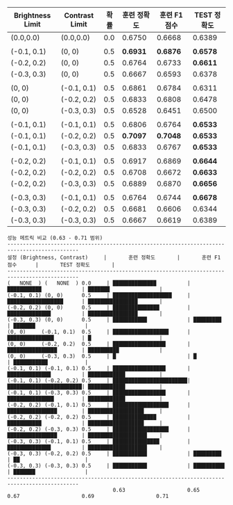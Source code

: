 | Brightness Limit | Contrast Limit | 확률 | 훈련 정확도 | 훈련 F1 점수 | TEST 정확도 |
|------------------|----------------|------|------------|-------------|--------------|
|  (0.0,0.0)  |  (0.0,0.0)  | 0.0 | 0.6750 | 0.6668 | 0.6389 |
|||||||
| (-0.1, 0.1) | (0, 0) | 0.5 | **0.6931** | **0.6876** | **0.6578** |
| (-0.2, 0.2) | (0, 0) | 0.5 | 0.6764 | 0.6733 | **0.6611** |
| (-0.3, 0.3) | (0, 0) | 0.5 | 0.6667 | 0.6593 | 0.6378 |
|||||||
| (0, 0) | (-0.1, 0.1) | 0.5 | 0.6861 | 0.6784 | 0.6311 |
| (0, 0) | (-0.2, 0.2) | 0.5 | 0.6833 | 0.6808 | 0.6478 |
| (0, 0) | (-0.3, 0.3) | 0.5 | 0.6528 | 0.6451 | 0.6500 |
|||||||
| (-0.1, 0.1) | (-0.1, 0.1) | 0.5 | 0.6806 | 0.6764 | **0.6533** |
| (-0.1, 0.1) | (-0.2, 0.2) | 0.5 | **0.7097** | **0.7048** | **0.6533** |
| (-0.1, 0.1) | (-0.3, 0.3) | 0.5 | 0.6833 | 0.6767 | **0.6533** |
|||||||
| (-0.2, 0.2) | (-0.1, 0.1) | 0.5 | 0.6917 | 0.6869 | **0.6644** |
| (-0.2, 0.2) | (-0.2, 0.2) | 0.5 | 0.6708 | 0.6672 | **0.6633** |
| (-0.2, 0.2) | (-0.3, 0.3) | 0.5 | 0.6889 | 0.6870 | **0.6656** |
|||||||
| (-0.3, 0.3) | (-0.1, 0.1) | 0.5 | 0.6764 | 0.6744 | **0.6678** |
| (-0.3, 0.3) | (-0.2, 0.2) | 0.5 | 0.6681 | 0.6606 | 0.6344 |
| (-0.3, 0.3) | (-0.3, 0.3) | 0.5 | 0.6667 | 0.6619 | 0.6389 |

```
성능 메트릭 비교 (0.63 - 0.71 범위)
---------------------------------------------------------------------------------------------
설정 (Brightness, Contrast)     |       훈련 정확도       |       훈련 F1 점수      |       TEST 정확도       |
---------------------------------------------------------------------------------------------
(   NONE  ) (   NONE  ) 0.0     | ██████████████          | ███████████             | ███████                |
(-0.1, 0.1) (0, 0)      0.5     | ███████████████████     | ██████████████████      | ████████████████       |
(-0.2, 0.2) (0, 0)      0.5     | ███████████████         | ██████████████          | ████████████████       |
(-0.3, 0.3) (0, 0)      0.5     | ███████████             | █████████               | ███████                |
(0, 0)     (-0.1, 0.1)  0.5     | ██████████████████      | ███████████████         | █                      |
(0, 0)     (-0.2, 0.2)  0.5     | █████████████████       | ████████████████        | ██████████             |
(0, 0)     (-0.3, 0.3)  0.5     | █                       | █                       | ███████████            |
(-0.1, 0.1) (-0.1, 0.1) 0.5     | █████████████████       | ██████████████          | ████████████           |
(-0.1, 0.1) (-0.2, 0.2) 0.5     | ████████████████████████| ████████████████████████| ████████████           |
(-0.1, 0.1) (-0.3, 0.3) 0.5     | █████████████████       | ███████████████         | ████████████           |
(-0.2, 0.2) (-0.1, 0.1) 0.5     | ██████████████████      | ████████████████        | ██████████████████     |
(-0.2, 0.2) (-0.2, 0.2) 0.5     | ██████████████          | ███████████             | ██████████████████     |
(-0.2, 0.2) (-0.3, 0.3) 0.5     | ██████████████████      | ████████████████        | ███████████████████    |
(-0.3, 0.3) (-0.1, 0.1) 0.5     | ███████████████         | ██████████████          | ███████████████████    |
(-0.3, 0.3) (-0.2, 0.2) 0.5     | ███████████             | █████████               | ██                     |
(-0.3, 0.3) (-0.3, 0.3) 0.5     | ███████████             | ██████████              | ███████                |
---------------------------------------------------------------------------------------------
                                  0.63                    0.65                    0.67                    0.69                    0.71
```
